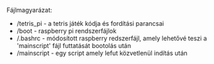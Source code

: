 Fájlmagyarázat:
  * /tetris_pi - a tetris játék kódja és fordítási parancsai
  * /boot - raspberry pi rendszerfájlok
  * /.bashrc - módosított raspberry redszerfájl, amely lehetővé teszi a 'mainscript' fájl futtatását bootolás után
  * /mainscript - egy script amely lefut közvetlenül indítás után
